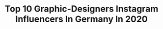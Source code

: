 ---
title: Top 10 Graphic-Designers Instagram Influencers In Germany In 2020
description: >-
  Find top graphic-designers Instagram influencers in Germany in 2020. Most popular hashtags: #film #illustration #tb #lfc.
platform: Instagram
profiles:
  - username: "maximeee"
    fullname: >-
      M A X I M E   H E R B O R D
    location: "Germany"
    followers: 121363
    engagement: 745
    commentsToLikes: 0.014004
    id: ck13cju440pf10i19tfpneo4s
    verified: true
    hashtags: "#smoothie, #pooltime, #mirrorpic, #aldis"
  - username: "entiredesign"
    fullname: >-
      Jimmy O'Mara
    location: "Germany"
    followers: 22981
    engagement: 612
    commentsToLikes: 0.024234
    id: ck5c7otg27xav0i11ch8qupan
    verified: false
    hashtags: "#graphic, #belgium, #etihad, #amsterdam"
  - username: "karlina"
    fullname: >-
      Hi, I am Karolina.
    location: "Germany"
    followers: 34089
    engagement: 234
    commentsToLikes: 0.056812
    id: ck15phi61xwml0i195utp3gg0
    verified: false
    hashtags: "#stayhome, #bestvacations, #alpen, #visualsoflife"
  - username: "farzad.nikpey"
    fullname: >-
      PIC BY NIK Pʀᴏᴅᴜᴄᴛɪᴏɴ
    location: "Germany"
    followers: 26864
    engagement: 814
    commentsToLikes: 0.148718
    id: ck15udqphmo2k0i19bdt9tcuc
    verified: false
    hashtags: "#director, #masih, #manoto, #towel"
  - username: "carsontuna"
    fullname: >-
      Carsten Thun
    location: "Germany"
    followers: 27581
    engagement: 148
    commentsToLikes: 0.007387
    id: ck6u3sa18zl5k0j71imwjws3o
    verified: false
    hashtags: "#backbend, #dancer, #yoga, #backbends"
  - username: "katharinawildenhof"
    fullname: >-
      Katharina Wildenhof
    location: "Germany"
    followers: 17018
    engagement: 629
    commentsToLikes: 0.042686
    id: ck0w0u5drg1p10i19nrv9leh6
    verified: false
    hashtags: "#bergliebe, #canon5dmarkiii, #skitouring, #daydreaming"
  - username: "finjas_white_living"
    fullname: >-
      Finja | Mama und wohnverrückt
    location: "Germany"
    followers: 2743
    engagement: 1059
    commentsToLikes: 0.224289
    id: ck5zkgiz1jfqr0i14b27wnrjj
    verified: false
    hashtags: "#puppenwagen, #momtogs, #bohokids, #krcwooden"
  - username: "benny.yeboah"
    fullname: >-
      Benny Yeboah
    location: "Germany"
    followers: 5573
    engagement: 1385
    commentsToLikes: 0.031288
    id: ck8t05wv1qw9f0j78dw6iyanh
    verified: false
    hashtags: "#pufferjacket, #mountains, #waterways, #halfcast"
  - username: "r6_miss"
    fullname: >-
      Lady Célanie 🐼
    location: "Germany"
    followers: 4124
    engagement: 2001
    commentsToLikes: 0.046429
    id: ck601vxu7g9vx0i14in58vsci
    verified: false
    hashtags: "#promosport, #motard, #sharkracerpro, #ridersofinstagram"
  - username: "joergasselborn"
    fullname: >-
      Joerg Asselborn
    location: "Germany"
    followers: 11909
    engagement: 811
    commentsToLikes: 0.027060
    id: ck138zx4yiuf00i193f7i3ted
    verified: false
    hashtags: "#artofinstagram, #aquarelles, #uskworkshop, #illustratorsoninstagram"
---